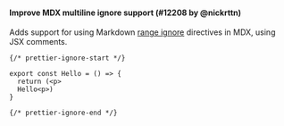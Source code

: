 #### Improve MDX multiline ignore support (#12208 by @nickrttn)

Adds support for using Markdown [range ignore](https://prettier.io/docs/en/ignore.html#range-ignore) directives in MDX, using JSX comments.

<!-- prettier-ignore -->
```mdx
{/* prettier-ignore-start */}

export const Hello = () => {
  return (<p>
  Hello<p>)
}

{/* prettier-ignore-end */}
```
